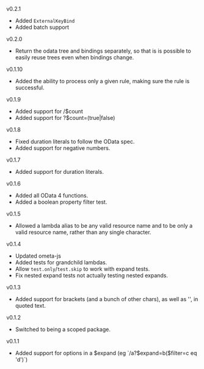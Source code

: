 v0.2.1

* Added `ExternalKeyBind`
* Added batch support

v0.2.0

* Return the odata tree and bindings separately, so that is is possible to easily reuse trees even when bindings change.

v0.1.10

* Added the ability to process only a given rule, making sure the rule is successful.

v0.1.9

* Added support for /$count
* Added support for ?$count=(true|false)

v0.1.8

* Fixed duration literals to follow the OData spec.
* Added support for negative numbers.

v0.1.7

* Added support for duration literals.

v0.1.6

* Added all OData 4 functions.
* Added a boolean property filter test.

v0.1.5

* Allowed a lambda alias to be any valid resource name and to be only a valid resource name, rather than any single character.

v0.1.4

* Updated ometa-js
* Added tests for grandchild lambdas.
* Allow `test.only`/`test.skip` to work with expand tests.
* Fix nested expand tests not actually testing nested expands.

v0.1.3

* Added support for brackets (and a bunch of other chars), as well as '', in quoted text.

v0.1.2

* Switched to being a scoped package.

v0.1.1

* Added support for options in a $expand (eg `/a?$expand=b($filter=c eq 'd')`)
